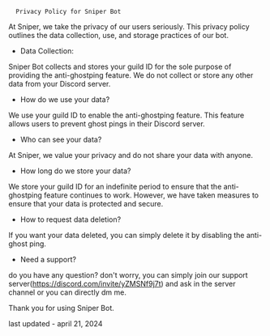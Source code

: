       Privacy Policy for Sniper Bot

At Sniper, we take the privacy of our users seriously. This privacy policy outlines the data collection, use, and storage practices of our bot.

- Data Collection:

Sniper Bot collects and stores your guild ID for the sole purpose of providing the anti-ghostping feature. We do not collect or store any other data from your Discord server.

- How do we use your data?

We use your guild ID to enable the anti-ghostping feature. This feature allows users to prevent ghost pings in their Discord server.

- Who can see your data?

At Sniper, we value your privacy and do not share your data with anyone.

- How long do we store your data?

We store your guild ID for an indefinite period to ensure that the anti-ghostping feature continues to work. However, we have taken measures to ensure that your data is protected and secure.

- How to request data deletion?

If you want your data deleted, you can simply delete it by disabling the anti-ghost ping. 

- Need a support?

do you have any question? don't worry, you can simply join our support server(https://discord.com/invite/yZMSNf9j7t) and ask in the server channel or you can directly dm me.

Thank you for using Sniper Bot. 

last updated - april 21, 2024                                                                                                                                                                            
